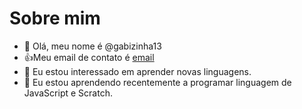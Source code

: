 # Sobre mim
- 👋 Olá,  meu nome é @gabizinha13
- :+1:Meu email de contato é [email](gabriella.oliveira.carvalho@escola.prgov.br) 
- 👀 Eu estou interessado em aprender novas linguagens.
- 🌱 Eu estou aprendendo recentemente a programar linguagem de JavaScript e Scratch.


